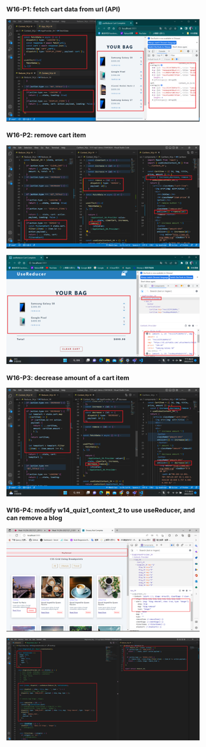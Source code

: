 ### W16-P1: fetch cart data from url (API)

![](w16-p1.png)

### W16-P2: remove cart item

![](w16-p2-1.png)

![](w16-p2-2.png)

### W16-P3: decrease amount of a cart item

![](w16-p3.png)

### W16-P4: modify w14_quiz1_context_2 to use useReducer, and can remove a blog
 
![](w16-p4-1.png)
 
![](w16-p4-2.png)